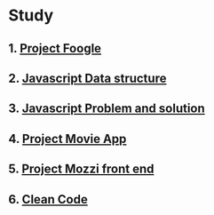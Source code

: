 # Study

## 1. [Project Foogle](https://github.com/KangJiJi/Study/tree/master/javascriptProjectFoogle)
## 2. [Javascript Data structure](https://github.com/KangJiJi/Study/tree/master/javascriptDataStructure)
## 3. [Javascript Problem and solution](https://github.com/KangJiJi/Study/tree/master/javascriptProblemAndSolution)
## 4. [Project Movie App](https://github.com/KangJiJi/Study/tree/master/javascriptProjectMovieApp)
## 5. [Project Mozzi front end](https://github.com/KangJiJi/Study/tree/master/javascriptProjectMozziFront)
## 6. [Clean Code](https://github.com/KangJiJi/Study/tree/master/cleanCode)

